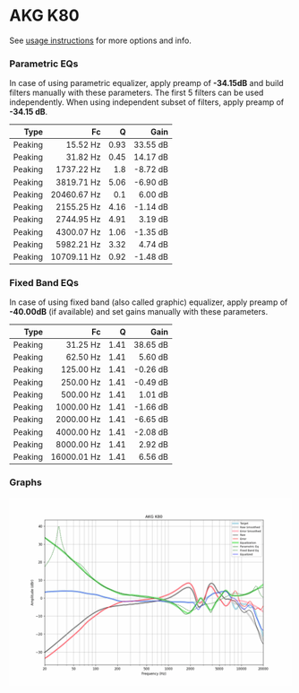 # AKG K80
See [usage instructions](https://github.com/jaakkopasanen/AutoEq#usage) for more options and info.

### Parametric EQs
In case of using parametric equalizer, apply preamp of **-34.15dB** and build filters manually
with these parameters. The first 5 filters can be used independently.
When using independent subset of filters, apply preamp of **-34.15 dB**.

| Type    | Fc          |    Q | Gain     |
|--------:|------------:|-----:|---------:|
| Peaking | 15.52 Hz    | 0.93 | 33.55 dB |
| Peaking | 31.82 Hz    | 0.45 | 14.17 dB |
| Peaking | 1737.22 Hz  | 1.8  | -8.72 dB |
| Peaking | 3819.71 Hz  | 5.06 | -6.90 dB |
| Peaking | 20460.67 Hz | 0.1  | 6.00 dB  |
| Peaking | 2155.25 Hz  | 4.16 | -1.14 dB |
| Peaking | 2744.95 Hz  | 4.91 | 3.19 dB  |
| Peaking | 4300.07 Hz  | 1.06 | -1.35 dB |
| Peaking | 5982.21 Hz  | 3.32 | 4.74 dB  |
| Peaking | 10709.11 Hz | 0.92 | -1.48 dB |

### Fixed Band EQs
In case of using fixed band (also called graphic) equalizer, apply preamp of **-40.00dB**
(if available) and set gains manually with these parameters.

| Type    | Fc          |    Q | Gain     |
|--------:|------------:|-----:|---------:|
| Peaking | 31.25 Hz    | 1.41 | 38.65 dB |
| Peaking | 62.50 Hz    | 1.41 | 5.60 dB  |
| Peaking | 125.00 Hz   | 1.41 | -0.26 dB |
| Peaking | 250.00 Hz   | 1.41 | -0.49 dB |
| Peaking | 500.00 Hz   | 1.41 | 1.01 dB  |
| Peaking | 1000.00 Hz  | 1.41 | -1.66 dB |
| Peaking | 2000.00 Hz  | 1.41 | -6.65 dB |
| Peaking | 4000.00 Hz  | 1.41 | -2.08 dB |
| Peaking | 8000.00 Hz  | 1.41 | 2.92 dB  |
| Peaking | 16000.01 Hz | 1.41 | 6.56 dB  |

### Graphs
![](./AKG%20K80.png)